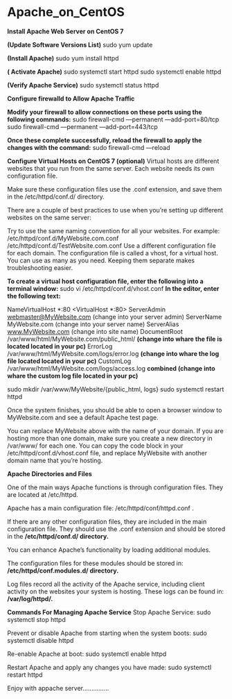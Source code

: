 # Apache_on_CentOS
**Install Apache Web Server on CentOS 7**


**(Update Software Versions List)**
sudo yum update 
 
**(Install Apache)**
sudo yum install httpd

**( Activate Apache)**
sudo systemctl start httpd 
sudo systemctl enable httpd

**(Verify Apache Service)**
sudo systemctl status httpd

**Configure firewalld to Allow Apache Traffic**

**Modify your firewall to allow connections on these ports using the following commands:**
sudo firewall-cmd ––permanent ––add-port=80/tcp
sudo firewall-cmd ––permanent ––add-port=443/tcp

**Once these complete successfully, reload the firewall to apply the changes with the command:**
sudo firewall-cmd ––reload
 
**Configure Virtual Hosts on CentOS 7 (optional)**
Virtual hosts are different websites that you run from the same server. Each website needs its own configuration file.

Make sure these configuration files use the .conf extension, and save them in the /etc/httpd/conf.d/ directory.

There are a couple of best practices to use when you’re setting up different websites on the same server:

Try to use the same naming convention for all your websites. For example:
/etc/httpd/conf.d/MyWebsite.com.conf
/etc/httpd/conf.d/TestWebsite.com.conf
Use a different configuration file for each domain. The configuration file is called a vhost, for a virtual host. You can use as many as you need. Keeping them separate makes troubleshooting easier.

**To create a virtual host configuration file, enter the following into a terminal window:**
sudo vi /etc/httpd/conf.d/vhost.conf
**In the editor, enter the following text:**

NameVirtualHost *:80
<VirtualHost *:80>
ServerAdmin webmaster@MyWebsite.com (change into your server admin)
ServerName MyWebsite.com (change into your server name)
ServerAlias www.MyWebsite.com (change into site name)
DocumentRoot /var/www/html/MyWebsite.com/public_html/ **(change into whare the file is located located in your pc)**
ErrorLog /var/www/html/MyWebsite.com/logs/error.log **(change into whare the log file located located in your pc)**
CustomLog /var/www/html/MyWebsite.com/logs/access.log **combined (change into whare the custom log file located in your pc)**
</VirtualHost>
 
sudo mkdir /var/www/MyWebsite/{public_html, logs}
sudo systemctl restart httpd

Once the system finishes, you should be able to open a browser window to MyWebsite.com and see a default Apache test page.

You can replace MyWebsite above with the name of your domain. If you are hosting more than one domain, make sure you create a new directory in /var/www/ for each one. You can copy the code block in your /etc/httpd/conf.d/vhost.conf file, and replace MyWebsite with another domain name that you’re hosting.

**Apache Directories and Files**

One of the main ways Apache functions is through configuration files. They are located at /etc/httpd.

Apache has a main configuration file: /etc/httpd/conf/httpd.conf .

If there are any other configuration files, they are included in the main configuration file. They should use the .conf extension and should be stored in the **/etc/httpd/conf.d/ directory.**

You can enhance Apache’s functionality by loading additional modules.

The configuration files for these modules should be stored in: **/etc/httpd/conf.modules.d/ directory.**

Log files record all the activity of the Apache service, including client activity on the websites your system is hosting. These logs can be found in:  **/var/log/httpd/.**

**Commands For Managing Apache Service**
Stop Apache Service:
sudo systemctl stop httpd

Prevent or disable Apache from starting when the system boots:
sudo systemctl disable httpd

Re-enable Apache at boot:
sudo systemctl enable httpd

Restart Apache and apply any changes you have made:
sudo systemctl restart httpd

Enjoy with appache server...............
